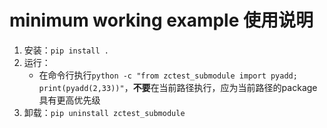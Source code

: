 # minimum working example 使用说明

1. 安装：`pip install .`
2. 运行：
   * 在命令行执行`python -c "from zctest_submodule import pyadd; print(pyadd(2,33))"`，**不要**在当前路径执行，应为当前路径的package具有更高优先级
3. 卸载：`pip uninstall zctest_submodule`
